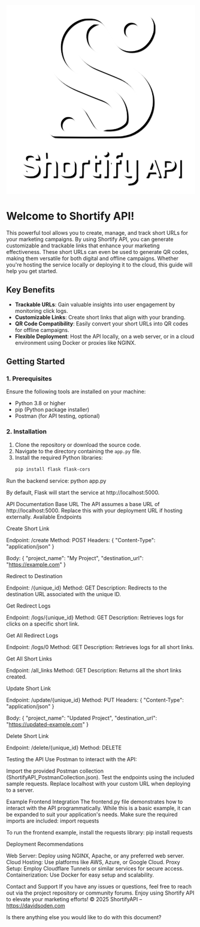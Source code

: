 ![Shortify API](logo.png)
# Welcome to Shortify API! 

This powerful tool allows you to create, manage, and track short URLs for your marketing campaigns. By using Shortify API, you can generate customizable and trackable links that enhance your marketing effectiveness. These short URLs can even be used to generate QR codes, making them versatile for both digital and offline campaigns. Whether you're hosting the service locally or deploying it to the cloud, this guide will help you get started.

## Key Benefits

- **Trackable URLs**: Gain valuable insights into user engagement by monitoring click logs.
- **Customizable Links**: Create short links that align with your branding.
- **QR Code Compatibility**: Easily convert your short URLs into QR codes for offline campaigns.
- **Flexible Deployment**: Host the API locally, on a web server, or in a cloud environment using Docker or proxies like NGINX.

## Getting Started

### 1. Prerequisites

Ensure the following tools are installed on your machine:

- Python 3.8 or higher
- pip (Python package installer)
- Postman (for API testing, optional)

### 2. Installation

1. Clone the repository or download the source code.
2. Navigate to the directory containing the `app.py` file.
3. Install the required Python libraries:
   ```bash
   pip install flask flask-cors


Run the backend service:
python app.py

By default, Flask will start the service at http://localhost:5000.

API Documentation
Base URL
The API assumes a base URL of http://localhost:5000. Replace this with your deployment URL if hosting externally.
Available Endpoints


Create Short Link

Endpoint: /create
Method: POST
Headers:
{
  "Content-Type": "application/json"
}


Body:
{
  "project_name": "My Project",
  "destination_url": "https://example.com"
}





Redirect to Destination

Endpoint: /{unique_id}
Method: GET
Description: Redirects to the destination URL associated with the unique ID.



Get Redirect Logs

Endpoint: /logs/{unique_id}
Method: GET
Description: Retrieves logs for clicks on a specific short link.



Get All Redirect Logs

Endpoint: /logs/0
Method: GET
Description: Retrieves logs for all short links.



Get All Short Links

Endpoint: /all_links
Method: GET
Description: Returns all the short links created.



Update Short Link

Endpoint: /update/{unique_id}
Method: PUT
Headers:
{
  "Content-Type": "application/json"
}


Body:
{
  "project_name": "Updated Project",
  "destination_url": "https://updated-example.com"
}





Delete Short Link

Endpoint: /delete/{unique_id}
Method: DELETE



Testing the API
Use Postman to interact with the API:

Import the provided Postman collection (ShortifyAPI_PostmanCollection.json).
Test the endpoints using the included sample requests.
Replace localhost with your custom URL when deploying to a server.

Example Frontend Integration
The frontend.py file demonstrates how to interact with the API programmatically. While this is a basic example, it can be expanded to suit your application's needs. Make sure the required imports are included:
import requests

To run the frontend example, install the requests library:
pip install requests

Deployment Recommendations

Web Server: Deploy using NGINX, Apache, or any preferred web server.
Cloud Hosting: Use platforms like AWS, Azure, or Google Cloud.
Proxy Setup: Employ Cloudflare Tunnels or similar services for secure access.
Containerization: Use Docker for easy setup and scalability.

Contact and Support
If you have any issues or questions, feel free to reach out via the project repository or community forums.
Enjoy using Shortify API to elevate your marketing efforts!
© 2025 ShortifyAPI – https://davidsoden.com

Is there anything else you would like to do with this document?

